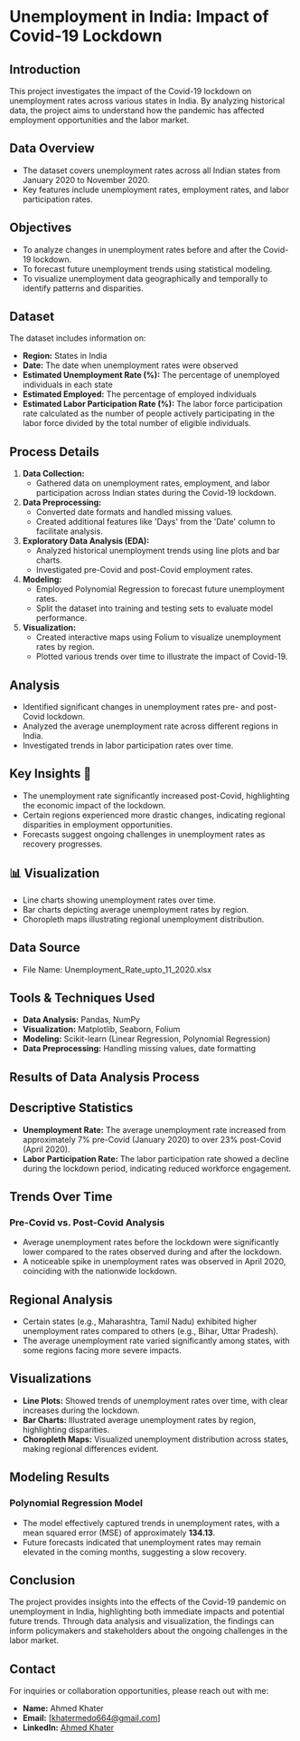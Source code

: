 # Unemployment in India: Impact of Covid-19 Lockdown

## Introduction
This project investigates the impact of the Covid-19 lockdown on unemployment rates across various states in India. By analyzing historical data, the project aims to understand how the pandemic has affected employment opportunities and the labor market.

## Data Overview
- The dataset covers unemployment rates across all Indian states from January 2020 to November 2020.
- Key features include unemployment rates, employment rates, and labor participation rates.

## Objectives
- To analyze changes in unemployment rates before and after the Covid-19 lockdown.
- To forecast future unemployment trends using statistical modeling.
- To visualize unemployment data geographically and temporally to identify patterns and disparities.

## Dataset
The dataset includes information on:
- **Region:** States in India
- **Date:** The date when unemployment rates were observed
- **Estimated Unemployment Rate (%):** The percentage of unemployed individuals in each state
- **Estimated Employed:** The percentage of employed individuals
- **Estimated Labor Participation Rate (%):** The labor force participation rate calculated as the number of people actively participating in the labor force divided by the total number of eligible individuals.
  
## Process Details
1. **Data Collection:**
   - Gathered data on unemployment rates, employment, and labor participation across Indian states during the Covid-19 lockdown.
3. **Data Preprocessing:**
   - Converted date formats and handled missing values.
   - Created additional features like 'Days' from the 'Date' column to facilitate analysis.
4. **Exploratory Data Analysis (EDA):**
   - Analyzed historical unemployment trends using line plots and bar charts.
   - Investigated pre-Covid and post-Covid employment rates.
5. **Modeling:**
   - Employed Polynomial Regression to forecast future unemployment rates.
   - Split the dataset into training and testing sets to evaluate model performance.
6. **Visualization:**
   - Created interactive maps using Folium to visualize unemployment rates by region.
   - Plotted various trends over time to illustrate the impact of Covid-19.

## Analysis
- Identified significant changes in unemployment rates pre- and post-Covid lockdown.
- Analyzed the average unemployment rate across different regions in India.
- Investigated trends in labor participation rates over time.

## Key Insights 🌟
- The unemployment rate significantly increased post-Covid, highlighting the economic impact of the lockdown.
- Certain regions experienced more drastic changes, indicating regional disparities in employment opportunities.
- Forecasts suggest ongoing challenges in unemployment rates as recovery progresses.

## 📊 Visualization
- Line charts showing unemployment rates over time.
- Bar charts depicting average unemployment rates by region.
- Choropleth maps illustrating regional unemployment distribution.

## Data Source 
- File Name: Unemployment_Rate_upto_11_2020.xlsx

## Tools & Techniques Used
- **Data Analysis:** Pandas, NumPy
- **Visualization:** Matplotlib, Seaborn, Folium
- **Modeling:** Scikit-learn (Linear Regression, Polynomial Regression)
- **Data Preprocessing:** Handling missing values, date formatting

## Results of Data Analysis Process

## Descriptive Statistics
- **Unemployment Rate:** The average unemployment rate increased from approximately 7% pre-Covid (January 2020) to over 23% post-Covid (April 2020).
- **Labor Participation Rate:** The labor participation rate showed a decline during the lockdown period, indicating reduced workforce engagement.

## Trends Over Time
### Pre-Covid vs. Post-Covid Analysis
- Average unemployment rates before the lockdown were significantly lower compared to the rates observed during and after the lockdown.
- A noticeable spike in unemployment rates was observed in April 2020, coinciding with the nationwide lockdown.

## Regional Analysis
- Certain states (e.g., Maharashtra, Tamil Nadu) exhibited higher unemployment rates compared to others (e.g., Bihar, Uttar Pradesh).
- The average unemployment rate varied significantly among states, with some regions facing more severe impacts.

## Visualizations
- **Line Plots:** Showed trends of unemployment rates over time, with clear increases during the lockdown.
- **Bar Charts:** Illustrated average unemployment rates by region, highlighting disparities.
- **Choropleth Maps:** Visualized unemployment distribution across states, making regional differences evident.

## Modeling Results
### Polynomial Regression Model
- The model effectively captured trends in unemployment rates, with a mean squared error (MSE) of approximately **134.13**.
- Future forecasts indicated that unemployment rates may remain elevated in the coming months, suggesting a slow recovery.

## Conclusion
The project provides insights into the effects of the Covid-19 pandemic on unemployment in India, highlighting both immediate impacts and potential future trends. Through data analysis and visualization, the findings can inform policymakers and stakeholders about the ongoing challenges in the labor market.

## Contact
For inquiries or collaboration opportunities, please reach out with me:

- **Name:** Ahmed Khater
- **Email:** [khatermedo664@gmail.com]
- **LinkedIn:** [Ahmed Khater](https://www.linkedin.com/in/ahmed-khater-1bb2a324a)

